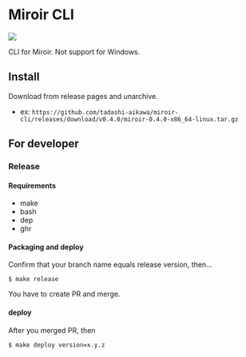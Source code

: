Miroir CLI 
==========

![](https://img.shields.io/github/release/tadashi-aikawa/miroir-cli.svg)

CLI for Miroir. Not support for Windows.


Install
-------

Download from release pages and unarchive.

* ex: `https://github.com/tadashi-aikawa/miroir-cli/releases/download/v0.4.0/miroir-0.4.0-x86_64-linux.tar.gz`


For developer
-------------

### Release

#### Requirements

* make
* bash
* dep
* ghr

#### Packaging and deploy

Confirm that your branch name equals release version, then...

```
$ make release
```

You have to create PR and merge.


#### deploy

After you merged PR, then

```
$ make deploy version=x.y.z
```
